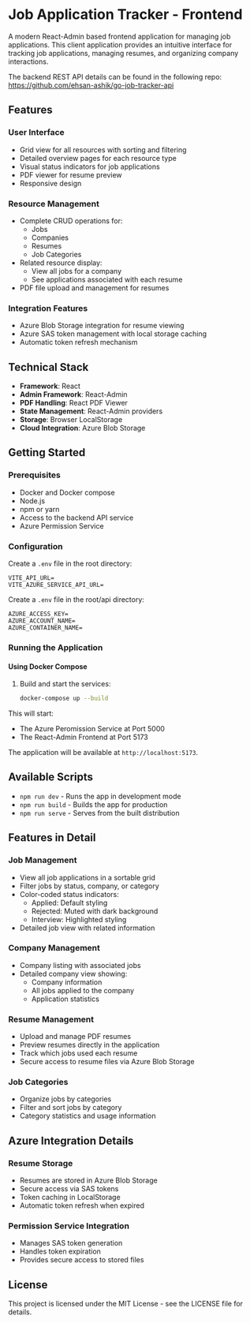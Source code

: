 # Job Application Tracker - Frontend

A modern React-Admin based frontend application for managing job applications. This client application provides an intuitive interface for tracking job applications, managing resumes, and organizing company interactions.

The backend REST API details can be found in the following repo: https://github.com/ehsan-ashik/go-job-tracker-api

## Features

### User Interface
- Grid view for all resources with sorting and filtering
- Detailed overview pages for each resource type
- Visual status indicators for job applications
- PDF viewer for resume preview
- Responsive design

### Resource Management
- Complete CRUD operations for:
  - Jobs
  - Companies
  - Resumes
  - Job Categories
- Related resource display:
  - View all jobs for a company
  - See applications associated with each resume
- PDF file upload and management for resumes

### Integration Features
- Azure Blob Storage integration for resume viewing
- Azure SAS token management with local storage caching
- Automatic token refresh mechanism

## Technical Stack

- **Framework**: React
- **Admin Framework**: React-Admin
- **PDF Handling**: React PDF Viewer
- **State Management**: React-Admin providers
- **Storage**: Browser LocalStorage
- **Cloud Integration**: Azure Blob Storage

## Getting Started

### Prerequisites
- Docker and Docker compose
- Node.js
- npm or yarn
- Access to the backend API service
- Azure Permission Service

### Configuration

Create a `.env` file in the root directory:

```env
VITE_API_URL=
VITE_AZURE_SERVICE_API_URL=
```

Create a `.env` file in the root/api directory:

```env
AZURE_ACCESS_KEY=
AZURE_ACCOUNT_NAME=
AZURE_CONTAINER_NAME=
```

### Running the Application

#### Using Docker Compose

1. Build and start the services:
   ```bash
   docker-compose up --build
   ```
This will start:
- The Azure Peromission Service at Port 5000
- The React-Admin Frontend at Port 5173

The application will be available at `http://localhost:5173`.


## Available Scripts

- `npm run dev` - Runs the app in development mode
- `npm run build` - Builds the app for production
- `npm run serve` - Serves from the built distribution

## Features in Detail

### Job Management
- View all job applications in a sortable grid
- Filter jobs by status, company, or category
- Color-coded status indicators:
  - Applied: Default styling
  - Rejected: Muted with dark background
  - Interview: Highlighted styling
- Detailed job view with related information

### Company Management
- Company listing with associated jobs
- Detailed company view showing:
  - Company information
  - All jobs applied to the company
  - Application statistics

### Resume Management
- Upload and manage PDF resumes
- Preview resumes directly in the application
- Track which jobs used each resume
- Secure access to resume files via Azure Blob Storage

### Job Categories
- Organize jobs by categories
- Filter and sort jobs by category
- Category statistics and usage information

## Azure Integration Details

### Resume Storage
- Resumes are stored in Azure Blob Storage
- Secure access via SAS tokens
- Token caching in LocalStorage
- Automatic token refresh when expired

### Permission Service Integration
- Manages SAS token generation
- Handles token expiration
- Provides secure access to stored files


## License
This project is licensed under the MIT License - see the LICENSE file for details.
